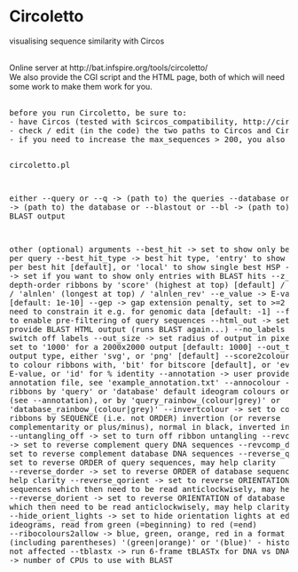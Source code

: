 # Circoletto
visualising sequence similarity with Circos

</br>
Online server at http://bat.infspire.org/tools/circoletto/
</br>
We also provide the CGI script and the HTML page, both of which will need some work to make them work for you.
</br></br>
<pre>
before you run Circoletto, be sure to:
- have Circos (tested with $circos_compatibility, http://circos.ca/software/download/circos/), BLAST (tested with 2.2.25) in your path, and BioPerl (tested with 1.6.901) installed
- check / edit (in the code) the two paths to Circos and Circos tools - if we cannot find them, we'll print a warning and exit
- if you need to increase the max_sequences > 200, you also need to edit max_ideograms in Circos' housekeeping.conf

circoletto.pl 

   either
--query     or  --q     -> (path to) the queries
--database  or  --db    -> (path to) the database
   or
--blastout  or --bl     -> (path to) the BLAST output

   other (optional) arguments
--best_hit              -> set to show only best hit per query
--best_hit_type         -> best hit type, 'entry' to show all HSPs per best hit [default], or 'local' to show single best HSP
--w_hits                -> set if you want to show only entries with BLAST hits
--z_by                  -> depth-order ribbons by 'score' (highest at top) [default] / 'score_rev' / 'alnlen' (longest at top) / 'alnlen_rev'
--e_value               -> E-value [default: 1e-10]
--gep                   -> gap extension penalty, set to >=2 if you need to constrain it e.g. for genomic data [default: -1]
--flt                   -> set to enable pre-filtering of query sequences
--html_out              -> set to provide BLAST HTML output (runs BLAST again...)
--no_labels             -> set to switch off labels
--out_size              -> set radius of output in pixels, so set to '1000' for a 2000x2000 output [default: 1000]
--out_type              -> output type, either 'svg', or 'png' [default]
--score2colour          -> score to colour ribbons with, 'bit' for bitscore [default], or 'eval' for E-value, or 'id' for % identity
--annotation            -> user provided annotation file, see 'example_annotation.txt'
--annocolour            -> colour ribbons by 'query' or 'database' default ideogram colours or annotation (see --annotation), or by 'query_rainbow_(colour|grey)' or 'database_rainbow_(colour|grey)'
--invertcolour          -> set to colour ribbons by SEQUENCE (i.e. not ORDER) invertion (or reverse complementarity or plus/minus), normal in black, inverted in lime
--untangling_off        -> set to turn off ribbon untangling
--revcomp_q             -> set to reverse complement query DNA sequences
--revcomp_d             -> set to reverse complement database DNA sequences
--reverse_qorder        -> set to reverse ORDER of query sequences, may help clarity
--reverse_dorder        -> set to reverse ORDER of database sequences, may help clarity
--reverse_qorient       -> set to reverse ORIENTATION of query sequences which then need to be read anticlockwisely, may help clarity
--reverse_dorient       -> set to reverse ORIENTATION of database sequences which then need to be read anticlockwisely, may help clarity
--hide_orient_lights    -> set to hide orientation lights at edges of ideograms, read from green (=beginning) to red (=end)
--ribocolours2allow     -> blue, green, orange, red in a format like this (including parentheses) '(green|orange)' or '(blue)' - histograms are not affected
--tblastx               -> run 6-frame tBLASTx for DNA vs DNA
--cpus                  -> number of CPUs to use with BLAST
</pre>
